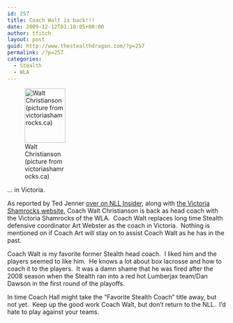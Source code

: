 ```yaml
---
id: 257
title: Coach Walt is back!!!
date: 2009-12-12T01:18:05+00:00
author: tfitch
layout: post
guid: http://www.thestealthdragon.com/?p=257
permalink: /?p=257
categories:
  - Stealth
  - WLA
---
```

<figure id="attachment_258" aria-describedby="caption-attachment-258" style="width: 93px" class="wp-caption alignright"><img class="size-full wp-image-258" title="coach_walt" src="http://www.thestealthdragon.com/wp-content/uploads/2009/12/coach_walt.jpg" alt="Walt Christianson (picture from victoriashamrocks.ca)" width="93" height="125" /><figcaption id="caption-attachment-258" class="wp-caption-text">Walt Christianson (picture from victoriashamrocks.ca)</figcaption></figure> 

&#8230; in Victoria.

As reported by Ted Jenner <a href="http://www.nllinsider.com/2009/12/11/shamrocks-look-to-past-for-future-success/" target="_blank" rel="noopener noreferrer">over on NLL Insider</a>, along with <a href="http://www.victoriashamrocks.ca/news.php" target="_blank" rel="noopener noreferrer">the Victoria Shamrocks website</a>, Coach Walt Christianson is back as head coach with the Victoria Shamrocks of the WLA.  Coach Walt replaces long time Stealth defensive coordinator Art Webster as the coach in Victoria.  Nothing is mentioned on if Coach Art will stay on to assist Coach Walt as he has in the past.

Coach Walt is my favorite former Stealth head coach.  I liked him and the players seemed to like him.  He knows a lot about box lacrosse and how to coach it to the players.  It was a damn shame that he was fired after the 2008 season when the Stealth ran into a red hot Lumberjax team/Dan Dawson in the first round of the playoffs.

In time Coach Hall might take the &#8220;Favorite Stealth Coach&#8221; title away, but not yet.  Keep up the good work Coach Walt, but don&#8217;t return to the NLL.  I&#8217;d hate to play against your teams.